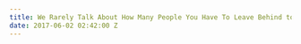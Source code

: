 ```yaml
---
title: We Rarely Talk About How Many People You Have To Leave Behind to Get Rich
date: 2017-06-02 02:42:00 Z
---
```


